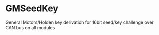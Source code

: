 # GMSeedKey
General Motors/Holden key derivation for 16bit seed/key challenge over CAN bus on all modules
